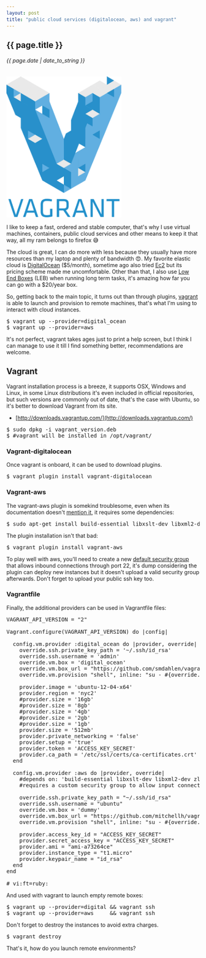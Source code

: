 ```yaml
---
layout: post
title: "public cloud services (digitalocean, aws) and vagrant"
---
```


## {{ page.title }}

###### {{ page.date | date_to_string }}

**[![](/assets/img/86.png)](/assets/img/86.png)**
<!--<iframe class="showterm" src="http://showterm.io/ce9681926ec6875d743f1" width="640" height="350">&nbsp;</iframe>-->

I like to keep a fast, ordered and stable computer, that's why I use virtual machines, containers, public cloud services and other means to keep it that way, all my ram belongs to firefox &#128517;

The cloud is great, I can do more with less because they usually have more resources than my laptop and plenty of bandwidth &#128525;. My favorite elastic cloud is [DigitalOcean](http://digitalocean.com/) ($5/month), sometime ago also tried [Ec2](http://aws.amazon.com/ec2/) but its pricing scheme made me uncomfortable. Other than that, I also use [Low End Boxes](http://lowendbox.com/) (LEB) when running long term tasks, it's amazing how far you can go with a $20/year box.

So, getting back to the main topic, it turns out than through plugins, [vagrant](http://www.vagrantup.com/) is able to launch and provision to remote machines, that's what I'm using to interact with cloud instances.

<pre class="sh_sh">
$ vagrant up --provider=digital_ocean
$ vagrant up --provider=aws
</pre>

It's not perfect, vagrant takes ages just to print a help screen, but I think I can manage to use it till I find something better, recommendations are welcome.

## Vagrant

Vagrant installation process is a breeze, it supports OSX, Windows and Linux, in some Linux distributions it's even included in official repositories, but such versions are commonly out of date, that's the case with Ubuntu, so it's better to download Vagrant from its site.

- [http://downloads.vagrantup.com/](http://downloads.vagrantup.com/)

<pre class="sh_sh">
$ sudo dpkg -i vagrant_version.deb
$ #vagrant will be installed in /opt/vagrant/
</pre>

### Vagrant-digitalocean

Once vagrant is onboard, it can be used to download plugins.

<pre class="sh_sh">
$ vagrant plugin install vagrant-digitalocean
</pre>

### Vagrant-aws

The vagrant-aws plugin is somekind troublesome, even when its documentation doesn't [mention it](https://github.com/mitchellh/vagrant-aws/issues/163), it requires some dependencies:

<pre class="sh_sh">
$ sudo apt-get install build-essential libxslt-dev libxml2-dev zlib1g-dev
</pre>

The plugin installation isn't that bad:

<pre class="sh_sh">
$ vagrant plugin install vagrant-aws
</pre>

To play well with aws, you'll need to create a new [default security group](https://github.com/mitchellh/vagrant-aws/issues/95) that allows inbound connections through port 22, it's dump considering the plugin can deploy new instances but it doesn't upload a valid security group afterwards. Don't forget to upload your public ssh key too.

### Vagrantfile

Finally, the additional providers can be used in Vagrantfile files:

<pre>
VAGRANT_API_VERSION = "2"

Vagrant.configure(VAGRANT_API_VERSION) do |config|

  config.vm.provider :digital_ocean do |provider, override|
    override.ssh.private_key_path = '~/.ssh/id_rsa'
    override.ssh.username = 'admin'
    override.vm.box = 'digital_ocean'
    override.vm.box_url = "https://github.com/smdahlen/vagrant-digitalocean/raw/master/box/digital_ocean.box"
    override.vm.provision "shell", inline: "su - #{override.ssh.username} -c \"sh <(wget -qO- javier.io/s)\""

    provider.image = 'ubuntu-12-04-x64'
    provider.region = 'nyc2'
    #provider.size = '16gb'
    #provider.size = '8gb'
    #provider.size = '4gb'
    #provider.size = '2gb'
    #provider.size = '1gb'
    provider.size = '512mb'
    provider.private_networking = 'false'
    provider.setup = 'true'
    provider.token = 'ACCESS_KEY_SECRET'
    provider.ca_path = '/etc/ssl/certs/ca-certificates.crt'
  end

  config.vm.provider :aws do |provider, override|
    #depends on: 'build-essential libxslt-dev libxml2-dev zlib1g-dev' on ubuntu
    #requires a custom security group to allow input connections to port 22

    override.ssh.private_key_path = "~/.ssh/id_rsa"
    override.ssh.username = "ubuntu"
    override.vm.box = 'dummy'
    override.vm.box_url = "https://github.com/mitchellh/vagrant-aws/raw/master/dummy.box"
    override.vm.provision "shell", inline: "su - #{override.ssh.username} -c \"sh &lt;(wget -qO- javier.io/s)\""

    provider.access_key_id = "ACCESS_KEY_SECRET"
    provider.secret_access_key = "ACCESS_KEY_SECRET"
    provider.ami = "ami-a73264ce"
    provider.instance_type = "t1.micro"
    provider.keypair_name = "id_rsa"
  end
end

# vi:ft=ruby:
</pre>

And used with vagrant to launch empty remote boxes:

<pre class="sh_sh">
$ vagrant up --provider=digital && vagrant ssh
$ vagrant up --provider=aws     && vagrant ssh
</pre>

Don't forget to destroy the instances to avoid extra charges.

<pre class="sh_sh">
$ vagrant destroy
</pre>

That's it, how do you launch remote environments?
